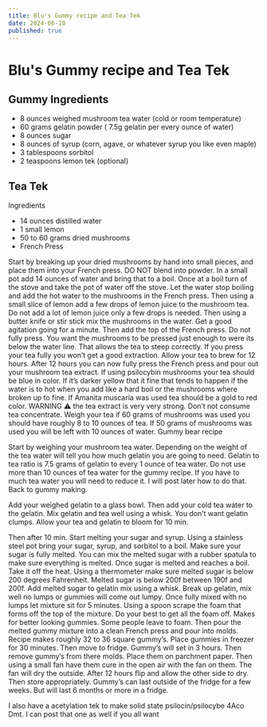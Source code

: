 ```yaml
---
title: Blu's Gummy recipe and Tea Tek
date: 2024-06-10
published: true
---
```


# Blu's Gummy recipe and Tea Tek


## Gummy Ingredients 

* 8 ounces weighed mushroom tea water (cold or room temperature)
* 60 grams gelatin powder ( 7.5g gelatin per every ounce of water)
* 8 ounces sugar
* 8 ounces of syrup (corn, agave, or whatever syrup you like even maple)
* 3 tablespoons sorbitol
* 2 teaspoons lemon tek (optional)

## Tea Tek

Ingredients 

* 14 ounces distilled water
* 1 small lemon
* 50 to 60 grams dried mushrooms 
* French Press 

Start by breaking up your dried mushrooms by hand into small pieces, and place them into your French press. DO NOT blend into powder. In a small pot add 14 ounces of water and bring that to a boil. Once at a boil turn of the stove and take the pot of water off the stove. Let the water stop boiling and add the hot water to the mushrooms in the French press. Then using a small slice of lemon add a few drops of lemon juice to the mushroom tea. Do not add a lot of lemon juice only a few drops is needed. Then using a butter knife or stir stick mix the mushrooms in the water. Get a good agitation going for a minute. Then add the top of the French press. Do not fully press. You want the mushrooms to be pressed just enough to were its below the water line. That allows the tea to steep correctly. If you press your tea fully you won’t get a good extraction. Allow your tea to brew for 12 hours. 
After 12 hours you can now fully press the French press and pour out your mushroom tea extract. If using psilocybin mushrooms your tea should be blue in color. If it’s darker yellow that it fine that tends to happen if the water is to hot when you add like a hard boil or the mushrooms where broken up to fine. If Amanita muscaria was used tea should be a gold to red color. WARNING ⚠️ the tea extract is very very strong. Don’t not consume tea concentrate. 
Weigh your tea if 60 grams of mushrooms was used you should have roughly 8 to 10 ounces of tea. If 50 grams of mushrooms was used you will be left with 10 ounces of water.
Gummy bear recipe 

Start by weighing your mushroom tea water. Depending on the weight of the tea water will tell you how much gelatin you are going to need. Gelatin to tea ratio is 7.5 grams of gelatin to every 1 ounce of tea water. Do not use more than 10 ounces of tea water for the gummy recipe. If you have to much tea water you will need to reduce it. I will post later how to do that. Back to gummy making. 

Add your weighed gelatin to a glass bowl. Then add your cold tea water to the gelatin. Mix gelatin and tea well using a whisk. You don’t want gelatin clumps. Allow your tea and gelatin to bloom for 10 min. 

Then after 10 min. Start melting your sugar and syrup. Using a stainless steel pot bring your sugar, syrup, and sorbitol to a boil. Make sure your sugar is fully melted. You can mix the melted sugar with a rubber spatula to make sure everything is melted. Once sugar is melted and reaches a boil. Take it off the heat. Using a thermometer make sure melted sugar is below 200 degrees Fahrenheit. Melted sugar is below 200f between 190f and 200f. Add melted sugar to gelatin mix using a whisk. Break up gelatin, mix well no lumps or gummies will come out lumpy. Once fully mixed with no lumps let mixture sit for 5 minutes. Using a spoon scrape the foam that forms off the top of the mixture. Do your best to get all the foam off. Makes for better looking gummies. Some people leave to foam. Then pour the melted gummy mixture into a clean French press and pour into molds. Recipe makes roughly 32 to 36 square gummy’s. Place gummies in freezer for 30 minutes. Then move to fridge. Gummy’s will set in 3 hours. Then remove gummy’s from there molds. Place them on parchment paper. Then using a small fan have them cure in the open air with the fan on them. The fan will dry the outside. After 12 hours flip and allow the other side to dry. Then store appropriately. Gummy’s can last outside of the fridge for a few weeks. But will last 6 months or more in a fridge.


I also have a acetylation tek to make solid state psilocin/psilocybe 4Aco Dmt. I can post that one as well if you all want
